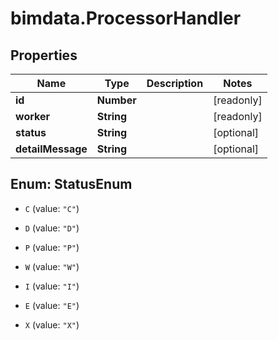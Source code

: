 # bimdata.ProcessorHandler

## Properties

Name | Type | Description | Notes
------------ | ------------- | ------------- | -------------
**id** | **Number** |  | [readonly] 
**worker** | **String** |  | [readonly] 
**status** | **String** |  | [optional] 
**detailMessage** | **String** |  | [optional] 



## Enum: StatusEnum


* `C` (value: `"C"`)

* `D` (value: `"D"`)

* `P` (value: `"P"`)

* `W` (value: `"W"`)

* `I` (value: `"I"`)

* `E` (value: `"E"`)

* `X` (value: `"X"`)




